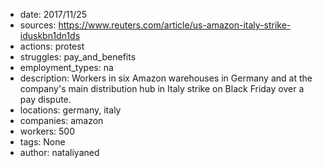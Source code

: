 - date: 2017/11/25
- sources: https://www.reuters.com/article/us-amazon-italy-strike-iduskbn1dn1ds
- actions: protest
- struggles: pay_and_benefits
- employment_types: na
- description: Workers in six Amazon warehouses in Germany and at the company's main distribution hub in Italy strike on Black Friday over a pay dispute.
- locations: germany, italy
- companies: amazon
- workers: 500
- tags: None
- author: nataliyaned
